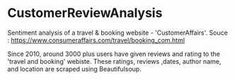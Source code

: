 # CustomerReviewAnalysis
Sentiment analysis of a travel &amp; booking website - 'CustomerAffairs'. 
Souce :  https://www.consumeraffairs.com/travel/booking_com.html

Since 2010, around 3000 plus users have given reviews and rating to the 'travel and booking' webiste. These ratings, reviews ,dates, author name, and location are scraped using Beautifulsoup.

